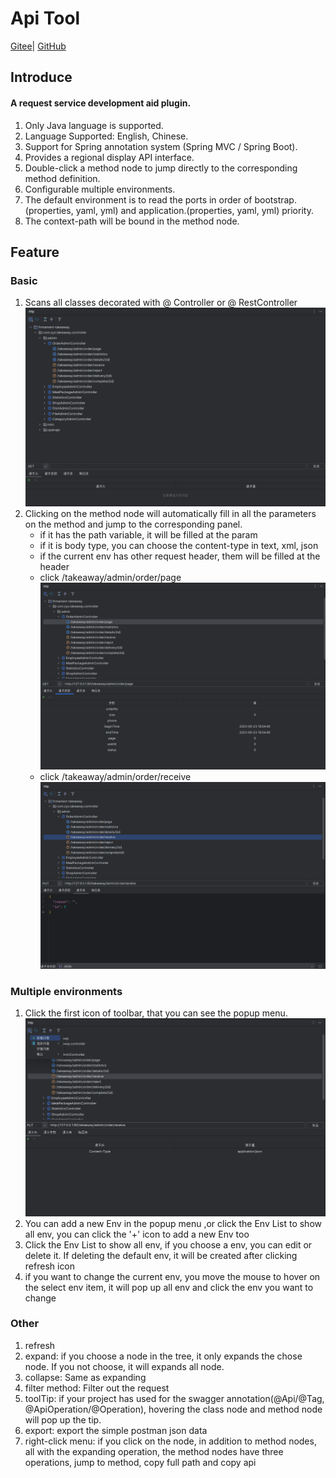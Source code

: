 # Api Tool

<a href="https://gitee.com/zhou-sheng1/http">Gitee</a>|
<a href="https://github.com/15815162480/http">GitHub</a>

## Introduce

#### A request service development aid plugin.

1. Only Java language is supported.
2. Language Supported: English, Chinese.
3. Support for Spring annotation system (Spring MVC / Spring Boot).
4. Provides a regional display API interface.
5. Double-click a method node to jump directly to the corresponding method definition.
6. Configurable multiple environments.
7. The default environment is to read the ports in order of bootstrap.(properties, yaml, yml) and
   application.(properties, yaml, yml) priority.
8. The context-path will be bound in the method node.

## Feature
### Basic
1. Scans all classes decorated with @ Controller or @ RestController
   ![img.png](img/ScanController.png)
2. Clicking on the method node will automatically fill in all the parameters on the method and jump to the corresponding panel.
   * if it has the path variable, it will be filled at the param
   * if it is body type, you can choose the content-type in text, xml, json
   * if the current env has other request header, them will be filled at the header
   * click /takeaway/admin/order/page
   ![img.png](img/ClickMehod.png)
   * click /takeaway/admin/order/receive
   ![img.png](img/ClickMethod2.png)
  
### Multiple environments
1. Click the first icon of toolbar, that you can see the popup menu.
![img.png](img/ClickFirstIcon.png)
2. You can add a new Env in the popup menu ,or click the Env List to show all env, you can click the '+' icon to add a new Env too
3. Click the Env List to show all env, if you choose a env, you can edit or delete it. If deleting the default env, it will be created after clicking refresh icon
4. if you want to change the current env, you move the mouse to hover on the select env item, it will pop up all env and click the env you want to change

### Other
1. refresh
2. expand: if you choose a node in the tree, it only expands the chose node. If you not choose, it will expands all node.
3. collapse: Same as expanding
4. filter method: Filter out the request
5. toolTip: if your project has used for the swagger annotation(@Api/@Tag, @ApiOperation/@Operation), hovering the class node and method node will pop up the tip.
6. export: export the simple postman json data
7. right-click menu: if you click on the node, in addition to method nodes, all with the expanding operation, the method nodes  have three operations, jump to method, copy full path and copy api